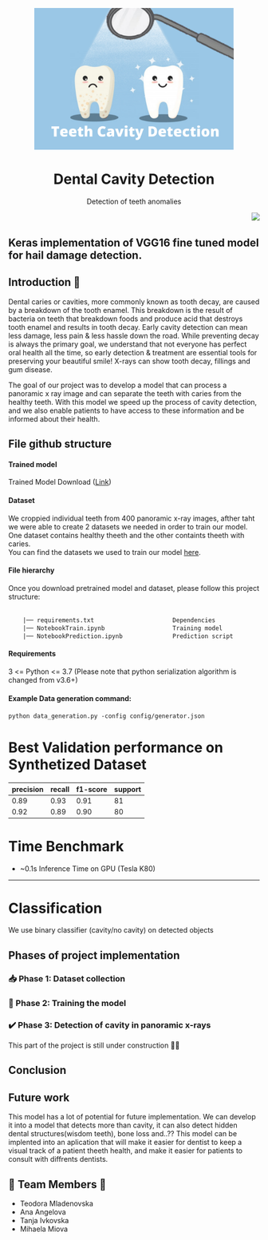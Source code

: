 <p align="center">
<img src="Teeth%20Cavity%20Detection.png" width=400)>
<br>
<h1 align="center">Dental Cavity Detection</h1>

<p align="center">Detection of teeth anomalies </p>

<p align="right">
<a href="https://www.python.org/downloads/release/python-370/" target="_blank">
  <img src="https://img.shields.io/badge/python-3.7-blue.svg">
</a>
  
Keras implementation of VGG16 fine tuned model for hail damage detection.
------------

## Introduction :wave:
Dental caries or cavities, more commonly known as tooth decay, are caused by a breakdown of the tooth enamel. This breakdown is the result of bacteria on teeth that breakdown foods and produce acid that destroys tooth enamel and results in tooth decay. Early cavity detection can mean less damage, less pain & less hassle down the road. While preventing decay is always the primary goal, we understand that not everyone has perfect oral health all the time, so early detection & treatment are essential tools for preserving your beautiful smile! X-rays can show tooth decay, fillings and gum disease.

The goal of our project was to develop a model that can process a panoramic x ray image and can separate the teeth with caries from the healthy teeth. With this model we speed up the process of cavity detection, and we also enable patients to have access to these information  and be informed about their health.

## File github structure
#### Trained model
Trained Model Download ([Link](https://drive.google.com/file/d/1FYmIUx9zbJ4QnUsQueO6O48U0SOfx93I/view?usp=sharing))

#### Dataset  
We croppied individual teeth from 400 panoramic x-ray images, afther taht we were able to create 2 datasets we needed in order to train our model. One dataset contains healthy theeth and the other containts theeth with caries. <br>
You can find the datasets we used to train our model [here](https://drive.google.com/drive/folders/1CJsVA3ggEg0lE_oS1dnnIE1OxWzOaeXV?usp=sharing).

#### File hierarchy
Once you download pretrained model and dataset, please follow this project structure:
```
  
    |── requirements.txt                      Dependencies 
    |── NotebookTrain.ipynb                   Training model
    |── NotebookPrediction.ipynb              Prediction script
```    

#### Requirements
3 <= Python <= 3.7 (Please note that python serialization algorithm is changed from v3.6+)

#### Example Data generation command:
```
python data_generation.py -config config/generator.json
```

# Best Validation performance on Synthetized Dataset

|precision|recall|f1-score|support|
|---|---|---|---|
| 0.89     | 0.93     | 0.91  |      81|
| 0.92   |   0.89  |    0.90        |80|



# Time Benchmark 
  * ~0.1s Inference Time on GPU (Tesla K80) 
--------------------

# Classification
We use binary classifier (cavity/no cavity) on detected objects

## Phases of project implementation
### 📥 Phase 1: Dataset collection
### 💪 Phase 2: Training the model
### ✔️ Phase 3: Detection of cavity in panoramic x-rays
This part of the project is still under construction 👷‍♀️



##  Conclusion

## Future work
This model has a lot of potential for future implementation. We can develop it into a model that detects more than cavity, it can also detect hidden dental structures(wisdom teeth), bone loss and..??
This model can be implented into an aplication that will make it easier for dentist to keep a visual track of a patient theeth health, and make it easier for patients to consult with diffrents dentists.

## 👧 Team Members 💪

- Teodora Mladenovska
- Ana Angelova
- Tanja Ivkovska
- Mihaela Miova


